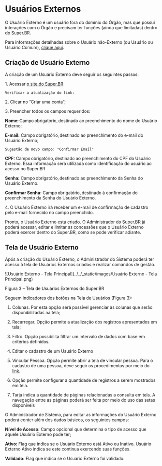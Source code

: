 # Usuários Externos

O Usuário Externo é um usuário fora do domínio do Órgão, mas que possui interações com o Órgão e precisam ter funções (ainda que limitadas) dentro do Super.BR.

Para informações detalhadas sobre o Usuário não-Externo (ou Usuário ou Usuário Comum), [clique aqui](configuraçao/Usuários.md). 



## Criação de Usuário Externo

A criação de um Usuário Externo deve seguir os seguintes passos:


1\. Acessar [o site do Super.BR](configuraçao/https://superbr-dev.dth.nuvem.gov.br/auth/login)  

```{warning}
Verificar a atualização do link: 
```


2\. Clicar no “Criar uma conta”; 

3\. Preencher todos os campos requeridos: 

**Nome:** Campo obrigatório, destinado ao preenchimento do nome do Usuário Externo; 

**E-mail:** Campo obrigatório, destinado ao preenchimento do e-mail do Usuário Externo; 

```Sugestão de novo campo: "Confirmar Email"```

**CPF:** Campo obrigatório, destinado ao preenchimento do CPF do Usuário Externo. Essa informação será utilizada como identificação do usuário ao acesso no Super.BR 

**Senha:** Campo obrigatório, destinado ao preenchimento da Senha do Usuário Externo. 

**Confirmar Senha:** Campo obrigatório, destinado à confirmação do preenchimento da Senha do Usuário Externo. 

 

4\. O Usuário Externo irá receber um e-mail de confirmação de cadastro pelo e-mail fornecido no campo preenchido. 


Pronto, o Usuário Externo está criado.
O Administrador do Super.BR já poderá acessar, editar e limitar as concessões que o Usuário Externo poderá exercer dentro do Super.BR, como se pode verificar adiante.
 

 

## Tela de Usuário Externo


Após a criação do Usuário Externo, o Administrador do Sistema poderá ter acesso à tela de Usuários Externos criados e realizar comandos de gestão. 


![Usuário Externo - Tela Principal](../../_static/images/Usuário Externo - Tela Principal.png)

Figura 3 – Tela de Usuários Externos do Super.BR 


Seguem indicadores dos botões na Tela de Usuários (Figura 3):

1) Colunas. Por esta opção será possível gerenciar as colunas que serão disponibilizadas na tela; 

2) Recarregar. Opção permite a atualização dos registros apresentados em tela;  

3) Filtro. Opção possibilita filtrar um intervalo de dados com base em critérios definidos. 

4) Editar o cadastro de um Usuário Externo 

5) Vincular Pessoa. Opção permite abrir a tela de vincular pessoa. Para o cadastro de uma pessoa, deve seguir os procedimentos por meio do [link](configuraçao/Pessoas.md).

6) Opção permite configurar a quantidade de registros a serem mostrados em tela.

7) Tarja indica a quantidade de páginas relacionadas a consulta em tela. A navegação entre as páginas poderá ser feita por meio do uso das setas disponíveis



 

O Administrador de Sistema, para editar as informações do Usuário Externo poderá conter além dos dados básicos, os seguintes campos:  

**Nível de Acesso:** Campo opcional que determina o tipo de acesso que aquele Usuário Externo pode ter; 

**Ativo:** Flag que indica se o Usuário Externo está Ativo ou Inativo. 
Usuário Externo Ativo indica se este continua exercendo suas funções.

**Validado:** Flag que indica se o Usuário Externo foi validado.



